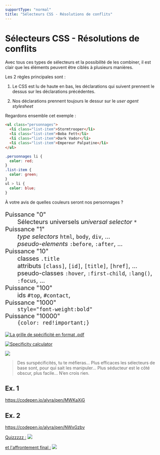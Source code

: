 ```yaml
---
supportType: "normal"
title: "Sélecteurs CSS - Résolutions de conflits"
---
```


# Sélecteurs CSS - Résolutions de conflits

Avec tous ces types de sélecteurs et la possibilité de les combiner, il est clair que les éléments peuvent être ciblés à plusieurs manières.

Les 2 règles principales sont :

1. Le CSS est lu de haute en bas, les déclarations qui suivent prennent le dessus sur les déclarations précédentes.

1. Nos déclarations prennent toujours le dessur sur le _user agent stylesheet_

Regardons ensemble cet exemple :

```html
<ul class="personnages">
  <li class="list-item">Stormtrooper</li>
  <li class="list-item">Boba Fett</li>
  <li class="list-item">Dark Vador</li>
  <li class="list-item">Empereur Palpatine</li>
</ul>
```

```css
.personnages li {
  color: red;
}
.list-item {
  color: green;
}
ul > li {
  color: blue;
}
```

À votre avis de quelles couleurs seront nos personnages ?

<dl style="font-size:20px">
  <dt>Puissance "0"</dt>
  <dd>Sélecteurs universels <em>universal selector</em> <code class="language-text">*</code></dd>
  <dt>Puissance "1"</dt>
  <dd>
  <em>type selectors</em> <code class="language-text">html</code>, <code class="language-text">body</code>, <code class="language-text">div</code>,  &hellip;<br>
  <em>pseudo-elements</em> <code class="language-text">:before</code>, <code class="language-text">:after</code>, &hellip;</dd>
  <dt>Puissance "10"</dt>
  <dd>
    classes <code class="language-text">.title</code><br>
    attributs <code class="language-text">[class]</code>, <code class="language-text">[id]</code>, <code class="language-text">[title]</code>, <code class="language-text">[href]</code>, &hellip;<br>
    pseudo-classes <code class="language-text">:hover</code>, <code class="language-text">:first-child</code>, <code class="language-text">:lang()</code>, <code class="language-text">:focus</code>, &hellip;<br>
  </dd>
  <dt>Puissance "100"</dt>
  <dd>ids <code class="language-text">#top</code>, <code class="language-text">#contact</code>,</dd>
  <dt>Puissance "1000"</dt>
  <dd> <code class="language-text">style="font-weight:bold"</code> </dd>
  <dt>Puissance "10000"</dt>
  <dd><code class="language-text">{color: red!important;}</code></dd>
</dl>

[![La grille de spécificité en format .pdf](https://wptemplates.pehaa.com/assets/alyra/grille-specificite.png)](https://assets.codepen.io/4515922/Tableau_de_cartes%402x.pdf)

[![Specificity calculator](https://wptemplates.pehaa.com/assets/alyra/calculator.png)](https://specificity.keegan.st/)

![](https://wptemplates.pehaa.com/assets/alyra/mando.jpg)

> Des surspécificités, tu te méfieras… Plus efficaces les sélecteurs de base sont, pour qui sait les manipuler… Plus séducteur est le côté obscur, plus facile… N’en crois rien.

## Ex. 1

https://codepen.io/alyra/pen/MWKaXjG

## Ex. 2

https://codepen.io/alyra/pen/NWxGzbv

[Quizzzzz :](https://cdpn.io/alyra/debug/d341e5aba9eb51c6b9b0f517b45cf812)
[![](https://wptemplates.pehaa.com/assets/alyra/quiz-selectors2.png)](https://cdpn.io/alyra/debug/d341e5aba9eb51c6b9b0f517b45cf812)

[et l'affrontement final :](https://codepen.io/pehaa/debug/dEpvXN)
[![](https://wptemplates.pehaa.com/assets/alyra/quiz-selectors3.png)](https://codepen.io/pehaa/debug/dEpvXN)

